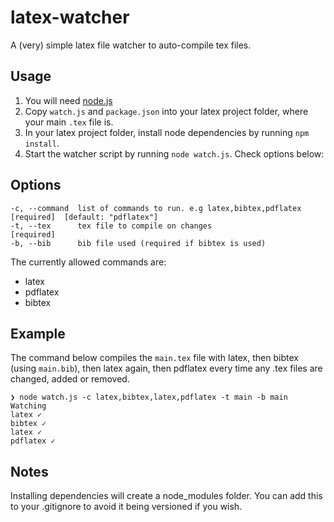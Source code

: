 latex-watcher
=============

A (very) simple latex file watcher to auto-compile tex files.

Usage
-----

1. You will need [node.js](http://nodejs.org/download/)
2. Copy ```watch.js``` and ```package.json``` into your latex project folder, where your main ```.tex``` file is.
3. In your latex project folder, install node dependencies by running ```npm install```.
4. Start the watcher script by running ```node watch.js```. Check options below:

Options
-------

    -c, --command  list of commands to run. e.g latex,bibtex,pdflatex  [required]  [default: "pdflatex"]
    -t, --tex      tex file to compile on changes                      [required]
    -b, --bib      bib file used (required if bibtex is used)        

The currently allowed commands are:
- latex
- pdflatex
- bibtex


Example
-------
The command below compiles the ```main.tex``` file with latex, then bibtex (using ```main.bib```), then latex again, then pdflatex every time any .tex files are changed, added or removed.

    ❯ node watch.js -c latex,bibtex,latex,pdflatex -t main -b main
    Watching
    latex ✓
    bibtex ✓
    latex ✓
    pdflatex ✓


Notes
-----
Installing dependencies will create a node_modules folder. You can add this to your .gitignore to avoid it being versioned if you wish.